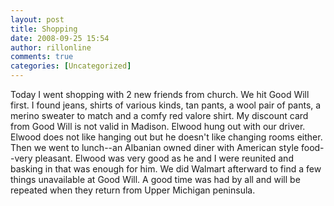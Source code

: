 ```yaml
---
layout: post
title: Shopping
date: 2008-09-25 15:54
author: rillonline
comments: true
categories: [Uncategorized]
---
```

Today I went shopping with 2 new friends from church. We hit Good Will first. I found jeans, shirts of various kinds, tan pants, a wool pair of pants, a merino sweater to match and a comfy red valore shirt. My discount card from Good Will is not valid in Madison. Elwood hung out with our driver. Elwood does not like hanging out but he doesn't like changing rooms either. Then we went to lunch--an Albanian owned diner with American style food--very pleasant. Elwood was very good as he and I were reunited and basking in that was enough for him. We did Walmart afterward to find a few things unavailable at Good Will. A good time was had by all and will be repeated when they return from Upper Michigan peninsula. &nbsp;
